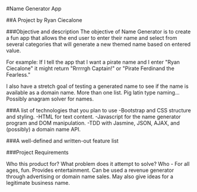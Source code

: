 #Name Generator App

##A Project by Ryan Ciecalone

###Objective and description
The objective of Name Generator is to create a fun app that allows the end user to enter their name and select from several categories that will generate a new themed name based on entered value.

For example: If I tell the app that I want a pirate name and I enter "Ryan Ciecalone" it might return "Rrrrrgh Captain!" or "Pirate Ferdinand the Fearless."

I also have a stretch goal of testing a generated name to see if the name is available as a domain name.
More than one list.  Pig latin type naming...  Possibly anagram solver for names.

###A list of technologies that you plan to use
-Bootstrap and CSS structure and styling.
-HTML for text content.
-Javascript for the name generator program and DOM manipulation.
 -TDD with Jasmine, JSON, AJAX, and (possibly) a domain name API.

###A well-defined and written-out feature list

###Project Requirements

 Who this product for? What problem does it attempt to solve?
     Who - For all ages, fun. Provides entertainment. Can be used a revenue generator through advertising or domain name sales.
  May also give ideas for a legitimate business name.
